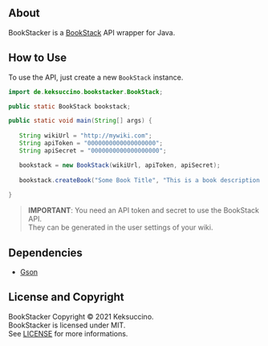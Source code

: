 ## About
BookStacker is a [BookStack](https://github.com/BookStackApp/BookStack) API wrapper for Java.

## How to Use
To use the API, just create a new `BookStack` instance.

```java
import de.keksuccino.bookstacker.BookStack;

public static BookStack bookstack;

public static void main(String[] args) {
   
   String wikiUrl = "http://mywiki.com";
   String apiToken = "0000000000000000000";
   String apiSecret = "0000000000000000000";

   bookstack = new BookStack(wikiUrl, apiToken, apiSecret);
   
   bookstack.createBook("Some Book Title", "This is a book description.")
   
}
```

> **IMPORTANT**: You need an API token and secret to use the BookStack API.<br>
They can be generated in the user settings of your wiki.

## Dependencies
- [Gson](https://github.com/google/gson)

## License and Copyright
BookStacker Copyright © 2021 Keksuccino.<br>
BookStacker is licensed under MIT.<br>
See [LICENSE](https://github.com/Keksuccino/BookStacker/blob/main/LICENSE) for more informations.
